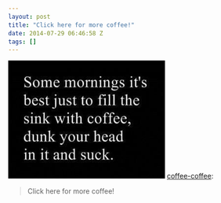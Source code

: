 ```yaml
---
layout: post
title: "Click here for more coffee!"
date: 2014-07-29 06:46:58 Z
tags: []
---
```

![](/media/2014/07/93190733426.jpg)
[coffee-coffee](http://coffee-coffee.tumblr.com/post/92776631746/click-here-for-more-coffee):

> Click here for more coffee!
